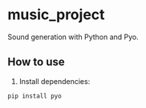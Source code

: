 # music_project

Sound generation with Python and Pyo.

## How to use

1. Install dependencies:

```bash
pip install pyo
```
